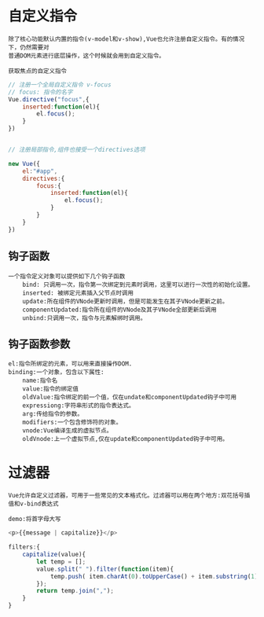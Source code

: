 
# 自定义指令

	除了核心功能默认内置的指令(v-model和v-show),Vue也允许注册自定义指令。有的情况下，仍然需要对
	普通DOM元素进行底层操作，这个时候就会用到自定义指令。
	
	获取焦点的自定义指令
```js
// 注册一个全局自定义指令 v-focus
// focus: 指令的名字 
Vue.directive("focus",{
	inserted:function(el){
		el.focus();
	}
})


// 注册局部指令,组件也接受一个directives选项

new Vue({
	el:"#app",
	directives:{
		focus:{
			inserted:function(el){
				el.focus();
			}
		}
	}
})
```

## 钩子函数

	一个指令定义对象可以提供如下几个钩子函数
		bind: 只调用一次，指令第一次绑定到元素时调用，这里可以进行一次性的初始化设置。
		inserted: 被绑定元素插入父节点时调用
		update:所在组件的VNode更新时调用，但是可能发生在其子VNode更新之前。
		componentUpdated:指令所在组件的VNode及其子VNode全部更新后调用
		unbind:只调用一次，指令与元素解绑时调用。

## 钩子函数参数

	el:指令所绑定的元素，可以用来直接操作DOM.
	binding:一个对象，包含以下属性:
		name:指令名
		value:指令的绑定值
		oldValue:指令绑定的前一个值，仅在undate和componentUpdated钩子中可用
		expressiong:字符串形式的指令表达式。
		arg:传给指令的参数。
		modifiers:一个包含修饰符的对象。
		vnode:Vue编译生成的虚拟节点。
		oldVnode:上一个虚拟节点,仅在update和componentUpdated钩子中可用。
		
# 过滤器

	Vue允许自定义过滤器，可用于一些常见的文本格式化。过滤器可以用在两个地方:双花括号插值和v-bind表达式
	
	demo:将首字母大写
```js
<p>{{message | capitalize}}</p>

filters:{
	capitalize(value){
		let temp = [];
		value.split(" ").filter(function(item){
			temp.push( item.charAt(0).toUpperCase() + item.substring(1) );
		});
		return temp.join(",");
	}
}
```
